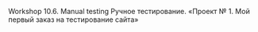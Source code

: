 Workshop 10.6. Manual testing
Ручное тестирование. «Проект № 1. Мой первый заказ на тестирование сайта»
